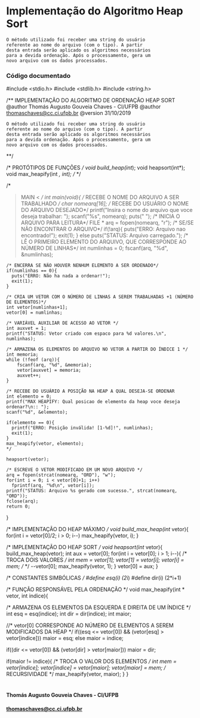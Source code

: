 # Implementação do Algoritmo Heap Sort
    O método utilizado foi receber uma string do usuário
    referente ao nome do arquivo (com o tipo). A partir
    desta entrada serão aplicado os algoritmos necessários
    para a devida ordenação. Após o processamento, gera um
    novo arquivo com os dados processados.
    
   ### Código documentado
#include <stdio.h>
#include <stdlib.h>
#include <string.h>

/**
    IMPLEMENTAÇÃO DO ALGORITMO DE ORDENAÇÃO HEAP SORT
    @author Thomás Augusto Gouveia Chaves - CI/UFPB
    @author thomaschaves@cc.ci.ufpb.br
    @version 31/10/2019

    O método utilizado foi receber uma string do usuário
    referente ao nome do arquivo (com o tipo). A partir
    desta entrada serão aplicado os algoritmos necessários
    para a devida ordenação. Após o processamento, gera um
    novo arquivo com os dados processados.
**/

/* PROTÓTIPOS DE FUNÇÕES */
void build_heap(int*);
void heapsort(int*);
void max_heapify(int *, int);
/*   */

/*
   > MAIN <
*/
int main(void){
    /* RECEBE O NOME DO ARQUIVO A SER TRABALHADO */
    char nomearq[16];
    /* RECEBE DO USUÁRIO O NOME DO ARQUIVO DESEJADO*/
    printf("Insira o nome do arquivo que voce deseja trabalhar: ");
    scanf("%s", nomearq);
    puts(" ");
    /* INICIA O ARQUIVO PARA LEITURA*/
    FILE * arq = fopen(nomearq, "r");
    /* SE/SE NÃO ENCONTRAR O ARQUIVO*/
    if(!arq){
      puts("ERRO: Arquivo nao encontrado!");
      exit(1);
    } else puts("STATUS: Arquivo carregado.");
    /* LÊ O PRIMEIRO ELEMENTO DO ARQUIVO, QUE CORRESPONDE AO NÚMERO DE LINHAS*/
    int numlinhas = 0;
    fscanf(arq, "%d", &numlinhas);

    /* ENCERRA SE NÃO HOUVER NENHUM ELEMENTO A SER ORDENADO*/
    if(numlinhas == 0){
      puts("ERRO: Não ha nada a ordenar!");
      exit(1);
    }

    /* CRIA UM VETOR COM O NÚMERO DE LINHAS A SEREM TRABALHADAS +1 (NÚMERO DE ELEMENTOS)*/
    int vetor[numlinhas+1];
    vetor[0] = numlinhas;

    /* VARIÁVEL AUXILIAR DE ACESSO AO VETOR */
    int auxvet = 1;
    printf("STATUS: Vetor criado com espaco para %d valores.\n", numlinhas);

    /* ARMAZENA OS ELEMENTOS DO ARQUIVO NO VETOR A PARTIR DO ÍNDICE 1 */
    int memoria;
    while (!feof (arq)){
        fscanf(arq, "%d", &memoria);
        vetor[auxvet] = memoria;
        auxvet++;
    }

    /* RECEBE DO USUÁRIO A POSIÇÃO NA HEAP A QUAL DESEJA-SE ORDENAR
    int elemento = 0;
    printf("MAX HEAPIFY: Qual posicao de elemento da heap voce deseja ordenar?\n:: ");
    scanf("%d", &elemento);

    if(elemento == 0){
      printf("ERRO: Posição inválida! [1-%d]!", numlinhas);
      exit(1);
    }
    max_heapify(vetor, elemento);
    */

    heapsort(vetor);

    /* ESCREVE O VETOR MODIFICADO EM UM NOVO ARQUIVO */
    arq = fopen(strcat(nomearq, "ORD"), "w");
    for(int i = 0; i < vetor[0]+1; i++)
      fprintf(arq, "%d\n", vetor[i]);
    printf("STATUS: Arquivo %s gerado com sucesso.", strcat(nomearq, "ORD"));
    fclose(arq);
    return 0;
}

/* IMPLEMENTAÇÃO DO HEAP MÁXIMO */
void build_max_heap(int* vetor){
  for(int i = vetor[0]/2; i > 0; i--)
    max_heapify(vetor, i);
}

/* IMPLEMENTAÇÃO DO HEAP SORT */
void heapsort(int* vetor){
  build_max_heap(vetor);
  int aux = vetor[0];
  for(int i = vetor[0]; i > 1; i--){
    /* TROCA DOIS VALORES */
    int mem = vetor[1];
    vetor[1] = vetor[i];
    vetor[i] = mem;
    /* */
    --vetor[0];
    max_heapify(vetor, 1);
  }
  vetor[0] = aux;
}

/* CONSTANTES SIMBÓLICAS */
#define esq(i) (2*i)
#define dir(i) (2*i+1)

/* FUNÇÃO RESPONSÁVEL PELA ORDENAÇÃO */
void max_heapify(int * vetor, int indice){

  /* ARMAZENA OS ELEMENTOS DA ESQUERDA E DIREITA DE UM ÍNDICE */
  int esq = esq(indice);
  int dir = dir(indice);
  int maior;

  //* vetor[0] CORRESPONDE AO NÚMERO DE ELEMENTOS A SEREM MODIFICADOS DA HEAP */
  if((esq <= vetor[0]) && (vetor[esq] > vetor[indice]))
    maior = esq;
  else
    maior = indice;

  if((dir <= vetor[0]) && (vetor[dir] > vetor[maior]))
    maior = dir;

  if(maior != indice){
    /* TROCA O VALOR DOS ELEMENTOS */
    int mem = vetor[indice];
    vetor[indice] = vetor[maior];
    vetor[maior] = mem;
    /* RECURSIVIDADE */
    max_heapify(vetor, maior);
  }
}


#   
#### Thomás Augusto Gouveia Chaves - CI/UFPB
#### thomaschaves@cc.ci.ufpb.br
